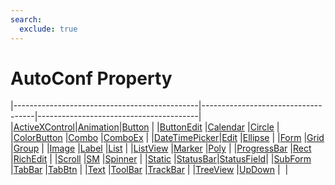 ```yaml
---
search:
  exclude: true
---
```


<h1 class="heading"><span class="name">AutoConf Property</span></h1>

|----------------------------------------------|------------------------------------|----------------------------------------|
|[ActiveXControl](../objects/activexcontrol.md)|[Animation](../objects/animation.md)|[Button](../objects/button.md)          |
|[ButtonEdit](../objects/buttonedit.md)        |[Calendar](../objects/calendar.md)  |[Circle](../objects/circle.md)          |
|[ColorButton](../objects/colorbutton.md)      |[Combo](../objects/combo.md)        |[ComboEx](../objects/comboex.md)        |
|[DateTimePicker](../objects/datetimepicker.md)|[Edit](../objects/edit.md)          |[Ellipse](../objects/ellipse.md)        |
|[Form](../objects/form.md)                    |[Grid](../objects/grid.md)          |[Group](../objects/group.md)            |
|[Image](../objects/image.md)                  |[Label](../objects/label.md)        |[List](../objects/list.md)              |
|[ListView](../objects/listview.md)            |[Marker](../objects/marker.md)      |[Poly](../objects/poly.md)              |
|[ProgressBar](../objects/progressbar.md)      |[Rect](../objects/rect.md)          |[RichEdit](../objects/richedit.md)      |
|[Scroll](../objects/scroll.md)                |[SM](../objects/sm.md)              |[Spinner](../objects/spinner.md)        |
|[Static](../objects/static.md)                |[StatusBar](../objects/statusbar.md)|[StatusField](../objects/statusfield.md)|
|[SubForm](../objects/subform.md)              |[TabBar](../objects/tabbar.md)      |[TabBtn](../objects/tabbtn.md)          |
|[Text](../objects/text.md)                    |[ToolBar](../objects/toolbar.md)    |[TrackBar](../objects/trackbar.md)      |
|[TreeView](../objects/treeview.md)            |[UpDown](../objects/updown.md)      |&nbsp;                                  |
